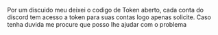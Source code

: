 Por um discuido meu deixei o codigo de Token aberto, cada conta do discord tem acesso a token para suas contas logo apenas solicite. Caso tenha duvida me procure que posso lhe ajudar com o problema
